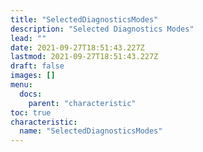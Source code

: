 ```yaml
---
title: "SelectedDiagnosticsModes"
description: "Selected Diagnostics Modes"
lead: ""
date: 2021-09-27T18:51:43.227Z
lastmod: 2021-09-27T18:51:43.227Z
draft: false
images: []
menu:
  docs:
    parent: "characteristic"
toc: true
characteristic:
  name: "SelectedDiagnosticsModes"
---
```

